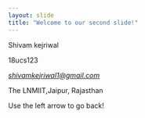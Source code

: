 ```yaml
---
layout: slide
title: "Welcome to our second slide!"
---
```

Shivam kejriwal

18ucs123

*shivamkejriwal1@gmail.com*

The LNMIIT,Jaipur, Rajasthan


Use the left arrow to go back!
